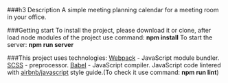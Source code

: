 ###h3 Description 
A simple meeting planning calendar for a meeting room in your office.

###Getting start
To install the project, please download it or clone, after load node modules of the project use command:
**npm install**
To start the server: 
**npm run server**

###This project uses technologies:
[Webpack](https://webpack.js.org/) - JavaScript module bundler.
[SCSS](https://sass-lang.com/) - preprocessor.
[Babel](https://babeljs.io/) - JavaScript compiler.
JavaScript code lintered with [airbnb/javascript](https://github.com/airbnb/javascript) style guide.(To check it use command: **npm run lint**)
